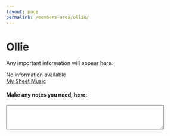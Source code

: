 ```yaml
---
layout: page
permalink: /members-area/ollie/
---
```

<body onbeforeunload="unload()" onpageshow="load()">
<h1> Ollie </h1>

Any important information will appear here:

No information available
<br/>
<a href="/members-area/ollie/sheet-music/">My Sheet Music</a>

<h4>Make any notes you need, here:</h4>
<textarea id="Ollie's notes" rows="4" cols="50">
</textarea>

<script>
  function load() {
    document.getElementById("Ollie's notes").innerHTML = localStorage.getItem("Ollie's text-box"); 
  }
  function unload() {
    localStorage.setItem("Ollie's text-box", document.getElementById("Ollie's notes").innerHTML);
  }
  </script>
